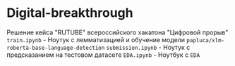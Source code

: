 # Digital-breakthrough
Решение кейса  "RUTUBE" всероссийского хакатона "Цифровой прорыв"
`train.ipynb` - Ноутук с лемматизацией и обучение модели `papluca/xlm-roberta-base-language-detection`
`submission.ipynb` - Ноутук c предсказанием на тестовом датасете
`EDA.ipynb` - Ноутбук с `EDA`
